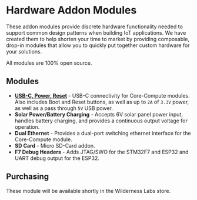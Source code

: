 # Hardware Addon Modules

These addon modules provide discrete hardware functionality needed to support common design patterns when building IoT applications. We have created them to help shorten your time to market by providing composable, drop-in modules that allow you to quickly put together custom hardware for your solutions.

All modules are 100% open source. 

## Modules

* **[USB-C, Power, Reset](/Docs/USB-C_Power_Boot_Reset/)** - USB-C connectivity for Core-Compute modules. Also includes Boot and Reset buttons, as well as up to `2A` of `3.3V` power, as well as a pass through `5V` USB power.
* **Solar Power/Battery Charging** - Accepts 6V solar panel power input, handles battery charging, and provides a continuous output voltage for operation.
* **Dual Ethernet** - Provides a dual-port switching ethernet interface for the Core-Compute module.
* **SD Card** - Micro SD-Card addon.
* **F7 Debug Headers** - Adds JTAG/SWO for the STM32F7 and ESP32 and UART debug output for the ESP32.

## Purchasing

These module will be available shortly in the Wilderness Labs store.
